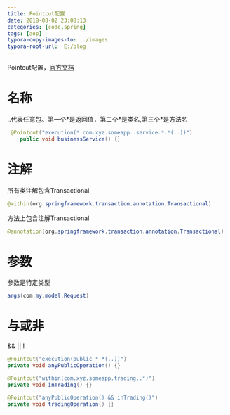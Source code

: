 ```yaml
---
title: Pointcut配置
date: 2018-08-02 23:08:13
categories: [code,spring]
tags: [aop]
typora-copy-images-to: ../images
typora-root-url:  E:/blog
---
```


Pointcut配置，[官方文档](https://docs.spring.io/spring/docs/current/spring-framework-reference/core.html#aop-ataspectj)

<!--more-->

# 名称

..代表任意包。第一个\*是返回值，第二个\*是类名,第三个\*是方法名

```java
 @Pointcut("execution(* com.xyz.someapp..service.*.*(..))")
    public void businessService() {}
```

# 注解

所有类注解包含Transactional

```java
@within(org.springframework.transaction.annotation.Transactional)
```

方法上包含注解Transactional

```java
@annotation(org.springframework.transaction.annotation.Transactional)
```
# 参数

参数是特定类型

```java
args(com.my.model.Request)
```

# 与或非

&& ||  !

```java
@Pointcut("execution(public * *(..))")
private void anyPublicOperation() {}

@Pointcut("within(com.xyz.someapp.trading..*)")
private void inTrading() {}

@Pointcut("anyPublicOperation() && inTrading()")
private void tradingOperation() {}
```
